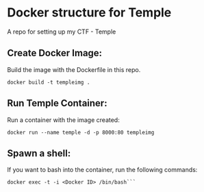 # Docker structure for Temple

A repo for setting up my CTF - Temple

## Create Docker Image:

Build the image with the Dockerfile in this repo.

```docker build -t templeimg .```

## Run Temple Container: 

Run a container with the image created:

```docker run --name temple -d -p 8000:80 templeimg```

## Spawn a shell:

If you want to bash into the container, run the following commands:

```docker ps
docker exec -t -i <Docker ID> /bin/bash```
